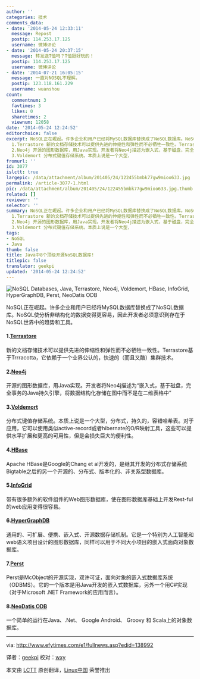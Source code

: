 ```yaml
---
author: ''
categories: 技术
comments_data:
- date: '2014-05-24 12:33:11'
  message: Repost
  postip: 114.253.17.125
  username: 微博评论
- date: '2014-05-24 20:37:15'
  message: 转发送T恤吗？T恤挺好玩的！
  postip: 114.253.17.125
  username: 微博评论
- date: '2014-07-21 16:05:15'
  message: 一直对NOSQL不理解。
  postip: 123.118.161.229
  username: wuanshou
count:
  commentnum: 3
  favtimes: 3
  likes: 0
  sharetimes: 2
  viewnum: 12058
date: '2014-05-24 12:24:52'
editorchoice: false
excerpt: NoSQL正在崛起。许多企业和用户已经将MySQL数据库替换成了NoSQL数据库。NoSQL使分析非结构化的数据变得更容易，因此开发者必须意识到存在于NoSQL世界中的趋势和工具。
  1.Terrastore 新的文档存储技术可以提供先进的伸缩性和弹性而不必牺牲一致性。Terrastore基于Trrracotta，它依赖于一个业界公认的，快速的（而且又酷）集群技术。
  2.Neo4j 开源的图形数据库，用Java实现。开发者将Neo4j描述为嵌入式，基于磁盘，完全事务的Java持久引擎，将数据结构化存储在图中而不是在二维表格中
  3.Voldemort 分布式键值存储系统。本质上说是一个大型，
fromurl: ''
id: 3077
islctt: true
largepic: /data/attachment/album/201405/24/122455bmbk77gw9mioo633.jpg
permalink: /article-3077-1.html
pic: /data/attachment/album/201405/24/122455bmbk77gw9mioo633.jpg.thumb.jpg
related: []
reviewer: ''
selector: ''
summary: NoSQL正在崛起。许多企业和用户已经将MySQL数据库替换成了NoSQL数据库。NoSQL使分析非结构化的数据变得更容易，因此开发者必须意识到存在于NoSQL世界中的趋势和工具。
  1.Terrastore 新的文档存储技术可以提供先进的伸缩性和弹性而不必牺牲一致性。Terrastore基于Trrracotta，它依赖于一个业界公认的，快速的（而且又酷）集群技术。
  2.Neo4j 开源的图形数据库，用Java实现。开发者将Neo4j描述为嵌入式，基于磁盘，完全事务的Java持久引擎，将数据结构化存储在图中而不是在二维表格中
  3.Voldemort 分布式键值存储系统。本质上说是一个大型，
tags:
- NoSQL
- Java
thumb: false
title: Java中8个顶级开源NoSQL数据库!
titlepic: false
translator: geekpi
updated: '2014-05-24 12:24:52'
---
```


![NoSQL Databases, Java, Terrastore, Neo4j, Voldemort, HBase, InfoGrid, HyperGraphDB, Perst, NeoDatis ODB](/data/attachment/album/201405/24/122455bmbk77gw9mioo633.jpg)


NoSQL正在崛起。许多企业和用户已经将MySQL数据库替换成了NoSQL数据库。NoSQL使分析非结构化的数据变得更容易，因此开发者必须意识到存在于NoSQL世界中的趋势和工具。


#### 1.[Terrastore](https://code.google.com/p/terrastore/)


新的文档存储技术可以提供先进的伸缩性和弹性而不必牺牲一致性。Terrastore基于Trrracotta，它依赖于一个业界公认的，快速的（而且又酷）集群技术。


#### 2.[Neo4j](http://www.neo4j.org/)


开源的图形数据库，用Java实现。开发者将Neo4j描述为“嵌入式，基于磁盘，完全事务的Java持久引擎，将数据结构化存储在图中而不是在二维表格中”


#### 3.[Voldemort](http://www.project-voldemort.com/voldemort/)


分布式键值存储系统。本质上说是一个大型，分布式，持久的，容错哈希表。对于应用，它可以使用类似active-record或者hibernate的O/R映射工具，这些可以提供水平扩展和更高的可用性，但是会损失巨大的便利性。


#### 4.[HBase](http://hbase.apache.org/)


Apache HBase是Google的Chang et al开发的，是继其开发的分布式存储系统Bigtable之后的另一个开源的、分布式、版本化的、非关系型数据库。


#### 5.[InfoGrid](http://infogrid.org/trac/)


带有很多额外的软件组件的Web图形数据库，使在图形数据库基础上开发Rest-ful的web应用变得很容易。


#### 6.[HyperGraphDB](http://www.kobrix.com/hgdb.jsp)


通用的、可扩展、便携、嵌入式、开源数据存储机制。它是一个特别为人工智能和web语义项目设计的图形数据库，同样可以用于不同大小项目的嵌入式面向对象数据库。


#### 7.[Perst](http://www.mcobject.com/perst/)


Perst是McObject的开源实现，双许可证，面向对象的嵌入式数据库系统（ODBMS）。它的一个版本是用Java开发的嵌入式数据库，另外一个用C#实现（对于Microsoft .NET Framework的应用而言）。


#### 8.[NeoDatis ODB](http://neodatis.wikidot.com/)


一个简单的运行在Java、.Net、 Google Android、 Groovy 和 Scala上的对象数据库。




---


via: <http://www.efytimes.com/e1/fullnews.asp?edid=138992>


译者：[geekpi](https://github.com/geekpi) 校对：[wxy](https://github.com/wxy)


本文由 [LCTT](https://github.com/LCTT/TranslateProject) 原创翻译，[Linux中国](http://linux.cn/) 荣誉推出